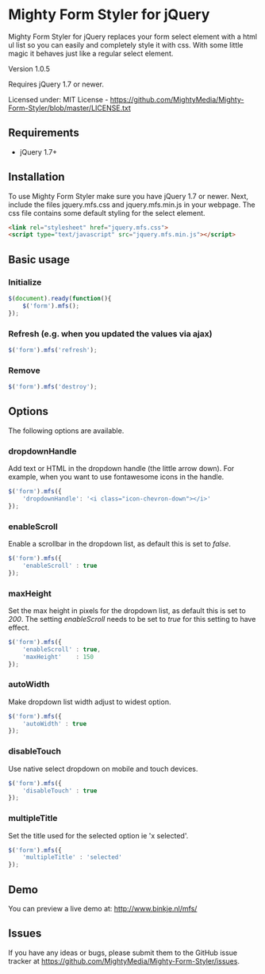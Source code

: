 # Mighty Form Styler for jQuery

Mighty Form Styler for jQuery replaces your form select element with a html ul list so you can easily and completely style it with css. With some little magic it behaves just like a regular select element.

Version 1.0.5

Requires jQuery 1.7 or newer.

Licensed under:
MIT License - https://github.com/MightyMedia/Mighty-Form-Styler/blob/master/LICENSE.txt

## Requirements

* jQuery 1.7+

## Installation

To use Mighty Form Styler make sure you have jQuery 1.7 or newer. Next, include the files jquery.mfs.css and jquery.mfs.min.js in your webpage. The css file contains some default styling for the select element.

```html
<link rel="stylesheet" href="jquery.mfs.css">
<script type="text/javascript" src="jquery.mfs.min.js"></script>
```

## Basic usage

### Initialize

```javascript
$(document).ready(function(){
    $('form').mfs();
});
```

### Refresh (e.g. when you updated the values via ajax)

```javascript
$('form').mfs('refresh');
```

### Remove

```javascript
$('form').mfs('destroy');
```

## Options

The following options are available.

### dropdownHandle

Add text or HTML in the dropdown handle (the little arrow down). For example, when you want to use fontawesome icons in the handle.

```javascript
$('form').mfs({
    'dropdownHandle': '<i class="icon-chevron-down"></i>'
});
```

### enableScroll

Enable a scrollbar in the dropdown list, as default this is set to _false_.

```javascript
$('form').mfs({
    'enableScroll' : true
});
```

### maxHeight

Set the max height in pixels for the dropdown list, as default this is set to _200_. The setting *enableScroll* needs to be set to _true_ for this setting to have effect.

```javascript
$('form').mfs({
    'enableScroll' : true,
    'maxHeight'    : 150
});
```

### autoWidth

Make dropdown list width adjust to widest option.

```javascript
$('form').mfs({
    'autoWidth' : true
});
```

### disableTouch

Use native select dropdown on mobile and touch devices.

```javascript
$('form').mfs({
    'disableTouch' : true
});
```

### multipleTitle

Set the title used for the selected option ie 'x selected'.

```javascript
$('form').mfs({
    'multipleTitle' : 'selected'
});
```

## Demo

You can preview a live demo at: http://www.binkje.nl/mfs/

## Issues

If you have any ideas or bugs, please submit them to the GitHub issue tracker at https://github.com/MightyMedia/Mighty-Form-Styler/issues.
